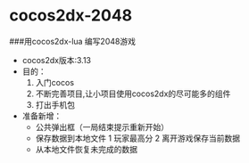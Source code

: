 # cocos2dx-2048

###用cocos2dx-lua 编写2048游戏 

* cocos2dx版本:3.13
* 目的： 
    1. 入门cocos
    2. 不断完善项目,让小项目使用cocos2dx的尽可能多的组件
    3. 打出手机包
* 准备新增：
	- 公共弹出框（一局结束提示重新开始）
	- 保存数据到本地文件 1 玩家最高分 2 离开游戏保存当前数据
	- 从本地文件恢复未完成的数据

